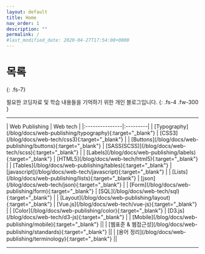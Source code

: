 ```yaml
---
layout: default
title: Home
nav_order: 1
description: ""
permalink: /
#last_modified_date: 2020-04-27T17:54:08+0000
---
```


# 목록
{: .fs-7}

필요한 코딩자료 및 학습 내용들을 기억하기 위한 개인 블로그입니다.
{: .fs-4 .fw-300 }

---

<div class="code-example table-of-contents" markdown="1">
| Web Publishing | Web tech |
|:---------------|:---------|
| [Typography](/blog/docs/web-publishing/typography){:target="_blank"}     | [CSS3](/blog/docs/web-tech/css3){:target="_blank"}             |
| [Buttons](/blog/docs/web-publishing/buttons){:target="_blank"}           | [SASS(SCSS)](/blog/docs/web-tech/scss){:target="_blank"}       |
| [Labels](/blog/docs/web-publishing/labels){:target="_blank"}             | [HTML5](/blog/docs/web-tech/html5){:target="_blank"}           |
| [Tables](/blog/docs/web-publishing/tables){:target="_blank"}             | [javascript](/blog/docs/web-tech/javascript){:target="_blank"} |
| [Lists](/blog/docs/web-publishing/lists){:target="_blank"}               | [json](/blog/docs/web-tech/json){:target="_blank"}             |
| [Form](/blog/docs/web-publishing/form){:target="_blank"}                 | [SQL](/blog/docs/web-tech/sql){:target="_blank"}               |
| [Layout](/blog/docs/web-publishing/layout){:target="_blank"}             | [Vue.js](/blog/docs/web-tech/vue-js){:target="_blank"}         |
| [Color](/blog/docs/web-publishing/color){:target="_blank"}               | [D3.js](/blog/docs/web-tech/d3-js){:target="_blank"}           |
| [Mobile](/blog/docs/web-publishing/mobile){:target="_blank"}             ||
| [웹표준 & 웹접근성](/blog/docs/web-publishing/standards){:target="_blank"} ||
| [용어 정리](/blog/docs/web-publishing/terminology){:target="_blank"}      ||

</div>

---
